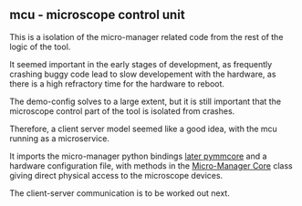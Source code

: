 mcu - microscope control unit
-----------------------------

This is a isolation of the micro-manager related code from the rest of the logic of the tool.

It seemed important in the early stages of development, as frequently crashing buggy code lead to slow developement with the hardware, as there is a high refractory time for the hardware to reboot.

The demo-config solves to a large extent, but it is still important that the microscope control part of the tool is isolated from crashes.

Therefore, a client server model seemed like a good idea, with the mcu running as a microservice.

It imports the micro-manager python bindings [later pymmcore](https://github.com/micro-manager/pymmcore/) and a hardware configuration file, with methods in the [Micro-Manager Core](https://valelab4.ucsf.edu/~MM/doc/MMCore/html/class_c_m_m_core.html) class giving direct physical access to the microscope devices.

The client-server communication is to be worked out next.

